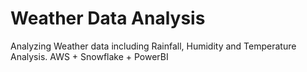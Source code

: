 # Weather Data Analysis
Analyzing Weather data including Rainfall, Humidity and Temperature Analysis. 
AWS + Snowflake + PowerBI
